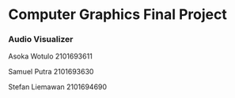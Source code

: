 # Computer Graphics Final Project
### Audio Visualizer

Asoka Wotulo 2101693611

Samuel Putra 2101693630

Stefan Liemawan 2101694690